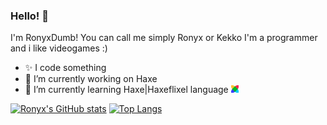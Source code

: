 ### Hello! 👋 
I'm RonyxDumb! You can call me simply Ronyx or Kekko
I'm a programmer and i like videogames :)

- ✨️ I code something 
- 🔭 I’m currently working on Haxe
- 🌱 I’m currently learning Haxe|Haxeflixel language ![flixel](img/flixel.png)

[![Ronyx's GitHub stats](https://github-readme-stats.vercel.app/api?username=RonyxDumb&theme=radical&show_icons=true)](https://github.com/anuraghazra/github-readme-stats)
[![Top Langs](https://github-readme-stats.vercel.app/api/top-langs/?username=RonyxDumb&theme=radical)](https://github.com/anuraghazra/github-readme-stats)

